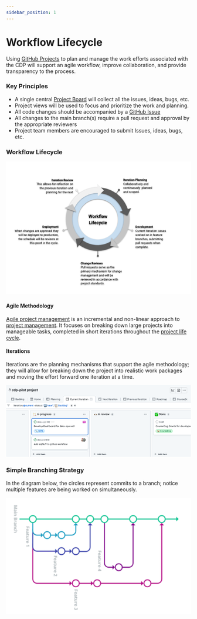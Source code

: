 ```yaml
---
sidebar_position: 1
---
```


# Workflow Lifecycle

Using [GitHub Projects](https://docs.github.com/en/issues/planning-and-tracking-with-projects/learning-about-projects/about-projects) to plan and manage the work efforts associated with the CDP will support an agile workflow, improve collaboration, and provide transparency to the process.

### Key Principles

- A single central [Project Board](https://github.com/orgs/cdp-ucsc/projects/5) will collect all the issues, ideas, bugs, etc.
- Project views will be used to focus and prioritize the work and planning. 
- All code changes should be accompanied by a [GitHub Issue](https://docs.github.com/en/issues/tracking-your-work-with-issues/about-issues)
- All changes to the main branch(s) require a pull request and approval by the appropriate reviewers
- Project team members are encouraged to submit Issues, ideas, bugs, etc.

### Workflow Lifecycle

![Workflow Lifecycle](/img/workflow.png)

#### Agile Methodology
[Agile project management](https://business.adobe.com/blog/basics/agile) is an incremental and non-linear approach to [project management](https://www.workfront.com/project-management). It focuses on breaking down large projects into manageable tasks, completed in short iterations throughout the [project life cycle](https://www.workfront.com/project-management/life-cycle). 

#### Iterations
Iterations are the planning mechanisms that support the agile methodology; they will allow for breaking down the project into realistic work packages and moving the effort forward one iteration at a time.  

![Iteration/Sprint Planning](/img/project_board.png)




### Simple Branching Strategy 

In the diagram below, the circles represent commits to a branch; notice multiple features are being worked on simultaneously.


![Branching Strategy](/img/git_branch_flow.png)






